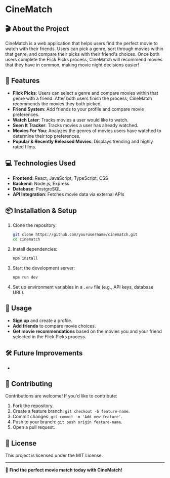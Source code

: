 # CineMatch

## 🎬 About the Project
CineMatch is a web application that helps users find the perfect movie to watch with their friends. Users can pick a genre, sort through movies within that genre, and compare their picks with their friend's choices. Once both users complete the Flick Picks process, CineMatch will recommend movies that they have in common, making movie night decisions easier!

## 🚀 Features
- **Flick Picks**: Users can select a genre and compare movies within that genre with a friend. After both users finish the process, CineMatch recommends the movies they both picked.
- **Friend System**: Add friends to your profile and compare movie preferences.
- **Watch Later**: Tracks movies a user would like to watch.
- **Seen It Tracker**: Tracks movies a user has already watched.
- **Movies For You**: Analyzes the genres of movies users have watched to determine their top preferences.
- **Popular & Recently Released Movies**: Displays trending and highly rated films.

## 💻 Technologies Used
- **Frontend**: React, JavaScript, TypeScript, CSS
- **Backend**: Node.js, Express
- **Database**: PostgreSQL
- **API Integration**: Fetches movie data via external APIs

## 📦 Installation & Setup
1. Clone the repository:
   ```bash
   git clone https://github.com/yourusername/cinematch.git
   cd cinematch
   ```
2. Install dependencies:
   ```bash
   npm install
   ```
3. Start the development server:
   ```bash
   npm run dev
   ```
4. Set up environment variables in a `.env` file (e.g., API keys, database URL).

## 📌 Usage
- **Sign up** and create a profile.
- **Add friends** to compare movie choices.
- **Get movie recommendations** based on the movies you and your friend selected in the Flick Picks process.

## 🛠️ Future Improvements
- 


## 🤝 Contributing
Contributions are welcome! If you'd like to contribute:
1. Fork the repository.
2. Create a feature branch: `git checkout -b feature-name`.
3. Commit changes: `git commit -m 'Add new feature'`.
4. Push to your branch: `git push origin feature-name`.
5. Open a pull request.

## 📜 License
This project is licensed under the MIT License.

---

🎥 **Find the perfect movie match today with CineMatch!**